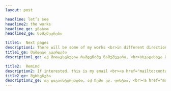 ```yaml
---
layout: post

headline: let’s see 
headline2: the works
headline_ge: ვნახოთ
headline2_ge: ნამუშევრები

title1:  Next pages
description1: There will be some of my works <br>in different directions.
title1_ge: შემდეგი გვერდები
description1_ge: აქ მოთავსებულია რამდენიმე ნამუშევარი, <br>სხვადასხვა მიმართულებით.

title2:  Remind
description2: If interested, this is my email <br><a href="mailto:contact@razmadze.ge" target="_blank">contact@razmadze.ge</a>
title2_ge: შეხსენება
description2_ge: თუ დაგაინტერესებთ, აქ ჩემი ელ. ფოსტაა, <br><a href="mailto:contact@razmadze.ge" target="_blank">contact@razmadze.ge</a>
---
```

